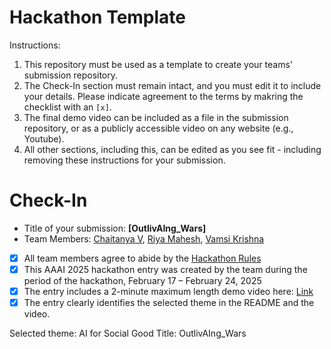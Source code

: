 # Hackathon Template

Instructions:
1. This repository must be used as a template to create your teams' submission repository.
2. The Check-In section must remain intact, and you must edit it to include your details. Please indicate agreement to the terms by makring the checklist with an `[x]`.
3. The final demo video can be included as a file in the submission repository, or as a publicly accessible video on any website (e.g., Youtube).
4. All other sections, including this, can be edited as you see fit - including removing these instructions for your submission.

# Check-In

- Title of your submission: **[OutlivAIng_Wars]**
- Team Members: [Chaitanya V](mailto:ed21b018@smail.iitm.ac.in), [Riya Mahesh](mailto:firstname.lastname@exampledomain.com), [Vamsi Krishna](mailto:firstname.lastname@exampledomain.com)
- [x] All team members agree to abide by the [Hackathon Rules](https://aaai.org/conference/aaai/aaai-25/hackathon/)
- [x] This AAAI 2025 hackathon entry was created by the team during the period of the hackathon, February 17 – February 24, 2025
- [x] The entry includes a 2-minute maximum length demo video here: [Link]([https://your-link.com](https://drive.google.com/drive/folders/1YOc2-y1LznZ1qlPEBtoLCUDmvhCiKoGj?usp=drive_link))
- [x] The entry clearly identifies the selected theme in the README and the video.

Selected theme: AI for Social Good
Title: OutlivAIng_Wars
